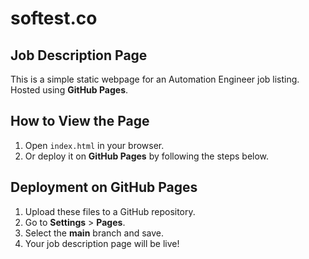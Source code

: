 # softest.co

## Job Description Page

This is a simple static webpage for an Automation Engineer job listing.  
Hosted using **GitHub Pages**.

## How to View the Page
1. Open `index.html` in your browser.
2. Or deploy it on **GitHub Pages** by following the steps below.

## Deployment on GitHub Pages
1. Upload these files to a GitHub repository.
2. Go to **Settings** > **Pages**.
3. Select the **main** branch and save.
4. Your job description page will be live!
